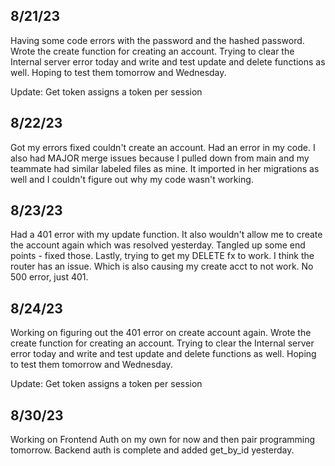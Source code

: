 ## 8/21/23

Having some code errors with the password and the hashed password.
Wrote the create function for creating an account. Trying to clear the Internal server error today and write and test update and delete functions as well. Hoping to test them tomorrow and Wednesday.

Update: Get token assigns a token per session

## 8/22/23

Got my errors fixed couldn't create an account. Had an error in my code. I also had MAJOR merge issues because I pulled down from main and my teammate had similar labeled files as mine. It imported in her migrations as well and I couldn't figure out why my code wasn't working.

## 8/23/23

Had a 401 error with my update function. It also wouldn't allow me to create the account again which was resolved yesterday.
Tangled up some end points - fixed those. Lastly, trying to get my DELETE fx to work. I think the router has an issue. Which is also causing my create acct to not work. No 500 error, just 401.

## 8/24/23

Working on figuring out the 401 error on create account again.
Wrote the create function for creating an account. Trying to clear the Internal server error today and write and test update and delete
functions as well. Hoping to test them tomorrow and Wednesday.

Update: Get token assigns a token per session

## 8/30/23

Working on Frontend Auth on my own for now and then pair programming tomorrow. Backend auth is complete and added get_by_id yesterday.
